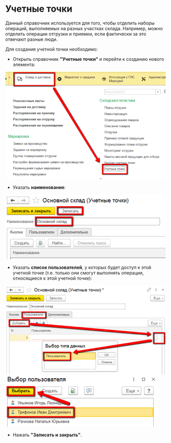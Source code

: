# Учетные точки

Данный справочник используется для того, чтобы отделить наборы операций, выполняемых на разных участках склада. Например, можно отделить операции отгрузки и приемки, если фактически за это отвечают разные люди.

Для создания учетной точки необходимо:

- Открыть справочник **"Учетные точки"** и перейти к созданию нового элемента:

![УТ1](AccountingPoint.assets/УТ1.png)

- Указать **наименование**:

![УТ2](AccountingPoint.assets/УТ2.png)

- Указать **список пользователей**, у которых будет доступ к этой учетной точке (т.е. только они смогут выполнять операции, относящиеся к этой учетной точке):

![УТ3](AccountingPoint.assets/УТ3.png)
![УТ4](AccountingPoint.assets/УТ4.png)

- Нажать **"Записать и закрыть"**.